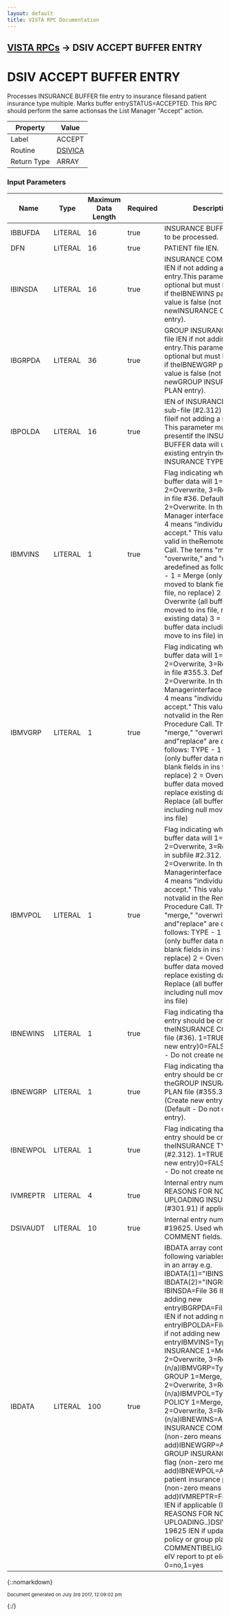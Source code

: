 ```yaml
---
layout: default
title: VISTA RPC Documentation
---
```


## [VISTA RPCs](TableOfContents) &#8594; DSIV ACCEPT BUFFER ENTRY
# DSIV ACCEPT BUFFER ENTRY

Processes INSURANCE BUFFER file entry to insurance filesand patient insurance type multiple.  Marks buffer entrySTATUS=ACCEPTED.  This RPC should perform the same actionsas the List Manager "Accept" action.

Property | Value
--- | ---
Label | ACCEPT
Routine | [DSIVICA](http://code.osehra.org/dox/Routine_DSIVICA_source.html)
Return Type | ARRAY


### Input Parameters

Name | Type | Maximum Data Length | Required | Description
--- | --- | --- | --- | ---
IBBUFDA | LITERAL | 16 | true | INSURANCE BUFFER file IEN to be processed.
DFN | LITERAL | 16 | true | PATIENT file IEN.
IBINSDA | LITERAL | 16 | true | INSURANCE COMPANY file IEN if not adding a new entry.This parameter is optional but must be present if theIBNEWINS parameter value is false (not adding a newINSURANCE COMPANY entry).
IBGRPDA | LITERAL | 36 | true | GROUP INSURANCE PLAN file IEN if not adding a new entry.This parameter is optional but must be present if theIBNEWGRP parameter value is false (not adding a newGROUP INSURANCE PLAN entry).
IBPOLDA | LITERAL | 16 | true | IEN of INSURANCE TYPE sub-file (#2.312) of PATIENT fileif not adding a new entry.  This parameter must be presentif the INSURANCE BUFFER data will update an existing entryin the INSURANCE TYPE multiple.
IBMVINS | LITERAL | 1 | true | Flag indicating whether buffer data will 1&#x3D;Merge, 2&#x3D;Overwrite, 3&#x3D;Replacedata in file #36.  Default is 2&#x3D;Overwrite. In the List Manager interfaceflag value 4 means &quot;individually accept.&quot;  This value is not valid in theRemote Procedure Call. The terms &quot;merge,&quot; &quot;overwrite,&quot; and &quot;replace&quot; aredefined as follows:  TYPE    - 1 &#x3D; Merge     (only buffer data moved to blank fields                          in ins file, no replace)           2 &#x3D; Overwrite (all buffer data moved to ins file,                          replace existing data)           3 &#x3D; Replace   (all buffer data including null move to                          ins file)                         ins file)
IBMVGRP | LITERAL | 1 | true | Flag indicating whether buffer data will 1&#x3D;Merge, 2&#x3D;Overwrite, 3&#x3D;Replacedata in file #355.3.  Default is 2&#x3D;Overwrite. In the List Managerinterface flag value 4 means &quot;individually accept.&quot;  This value is notvalid in the Remote Procedure Call. The terms &quot;merge,&quot; &quot;overwrite,&quot; and&quot;replace&quot; are defined as follows:  TYPE    - 1 &#x3D; Merge     (only buffer data moved to blank fields                          in ins file, no replace)           2 &#x3D; Overwrite (all buffer data moved to ins file,                          replace existing data)           3 &#x3D; Replace   (all buffer data including null move to                          ins file)                         ins file)
IBMVPOL | LITERAL | 1 | true | Flag indicating whether buffer data will 1&#x3D;Merge, 2&#x3D;Overwrite, 3&#x3D;Replacedata in subfile #2.312.  Default is 2&#x3D;Overwrite. In the List Managerinterface flag value 4 means &quot;individually accept.&quot;  This value is notvalid in the Remote Procedure Call. The terms &quot;merge,&quot; &quot;overwrite,&quot; and&quot;replace&quot; are defined as follows: TYPE    - 1 &#x3D; Merge     (only buffer data moved to blank fields                         in ins file, no replace)          2 &#x3D; Overwrite (all buffer data moved to ins file,                         replace existing data)          3 &#x3D; Replace   (all buffer data including null move to                         ins file)                         ins file)
IBNEWINS | LITERAL | 1 | true | Flag indicating that a new entry should be created in theINSURANCE COMPANY file (#36).  1&#x3D;TRUE (Create new entry)0&#x3D;FALSE (Default - Do not create new entry).
IBNEWGRP | LITERAL | 1 | true | Flag indicating that a new entry should be created in theGROUP INSURANCE PLAN file (#355.3).  1&#x3D;TRUE (Create new entry)0&#x3D;FALSE (Default - Do not create new entry).
IBNEWPOL | LITERAL | 1 | true | Flag indicating that a new entry should be created in theINSURANCE TYPE subfile (#2.312).  1&#x3D;TRUE (Create new entry)0&#x3D;FALSE (Default - Do not create new entry).
IVMREPTR | LITERAL | 4 | true | Internal entry number in IVM REASONS FOR NOT UPLOADING INSURANCEfile (#301.91) if applicable.
DSIVAUDT | LITERAL | 10 | true | Internal entry number in File #19625.  Used when filing COMMENT fields.
IBDATA | LITERAL | 100 | true | IBDATA array containts the following variables and data in an array e.g. IBDATA(1)&#x3D;&quot;IBINSDA^1002&quot;      IBDATA(2)&#x3D;&quot;INGRPDA^&quot;      IBINSDA&#x3D;File 36 IEN if not adding new entryIBGRPDA&#x3D;File 355.3 IEN if not adding new entryIBPOLDA&#x3D;File 2.312 IEN if not adding new entryIBMVINS&#x3D;Type for INSURANCE 1&#x3D;Merge, 2&#x3D;Overwrite, 3&#x3D;Replace, 4&#x3D;(n/a)IBMVGRP&#x3D;Type for GROUP     1&#x3D;Merge, 2&#x3D;Overwrite, 3&#x3D;Replace, 4&#x3D;(n/a)IBMVPOL&#x3D;Type for POLICY    1&#x3D;Merge, 2&#x3D;Overwrite, 3&#x3D;Replace, 4&#x3D;(n/a)IBNEWINS&#x3D;Add new INSURANCE COMPANY flag (non-zero means add)IBNEWGRP&#x3D;Add new GROUP INSURANCE PLAN flag (non-zero means add)IBNEWPOL&#x3D;Add new patient insurance policy (non-zero means add)IVMREPTR&#x3D;File 301.91 IEN if applicable (IVM REASONS FOR NOT UPLOADING..)DSIVAUDT&#x3D;File 19625 IEN if updating pt policy or group plan COMMENTIBELIG&#x3D;to copy eIV report to pt elig/benefits 0&#x3D;no,1&#x3D;yes



{::nomarkdown} <br/><p style="font-size: 11px">Document generated on July 3rd 2017, 12:09:02 pm</p>{:/}